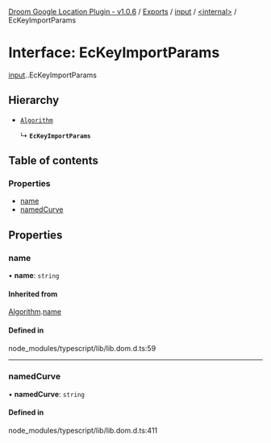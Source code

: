 [Droom Google Location Plugin - v1.0.6](../README.md) / [Exports](../modules.md) / [input](../modules/input.md) / [<internal\>](../modules/input._internal_.md) / EcKeyImportParams

# Interface: EcKeyImportParams

[input](../modules/input.md).[<internal>](../modules/input._internal_.md).EcKeyImportParams

## Hierarchy

- [`Algorithm`](input._internal_.Algorithm.md)

  ↳ **`EcKeyImportParams`**

## Table of contents

### Properties

- [name](input._internal_.EcKeyImportParams.md#name)
- [namedCurve](input._internal_.EcKeyImportParams.md#namedcurve)

## Properties

### name

• **name**: `string`

#### Inherited from

[Algorithm](input._internal_.Algorithm.md).[name](input._internal_.Algorithm.md#name)

#### Defined in

node_modules/typescript/lib/lib.dom.d.ts:59

___

### namedCurve

• **namedCurve**: `string`

#### Defined in

node_modules/typescript/lib/lib.dom.d.ts:411
